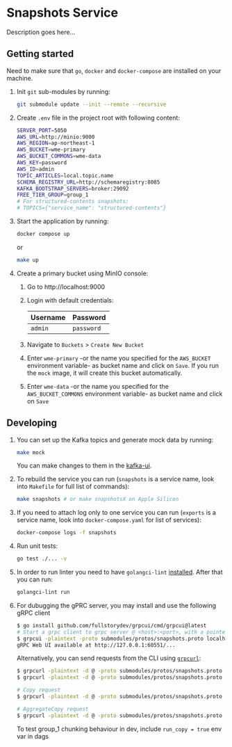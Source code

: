 # Snapshots Service

Description goes here...

## Getting started

Need to make sure that `go`, `docker` and `docker-compose` are installed on your machine.

1. Init `git` sub-modules by running:

   ```bash
   git submodule update --init --remote --recursive
   ```

1. Create `.env` file in the project root with following content:

   ```bash
   SERVER_PORT=5050
   AWS_URL=http://minio:9000
   AWS_REGION=ap-northeast-1
   AWS_BUCKET=wme-primary
   AWS_BUCKET_COMMONS=wme-data
   AWS_KEY=password
   AWS_ID=admin
   TOPIC_ARTICLES=local.topic.name
   SCHEMA_REGISTRY_URL=http://schemaregistry:8085
   KAFKA_BOOTSTRAP_SERVERS=broker:29092
   FREE_TIER_GROUP=group_1
   # For structured-contents snapshots:
   # TOPICS={"service_name": "structured-contents"}
   ```

1. Start the application by running:

   ```bash
   docker compose up
   ```

   or

   ```bash
   make up
   ```

1. Create a primary bucket using MinIO console:

   1. Go to http://localhost:9000

   1. Login with default credentials:

      | Username | Password   |
      | -------- | ---------- |
      | `admin`  | `password` |

   1. Navigate to `Buckets` > `Create New Bucket`

   1. Enter `wme-primary` -or the name you specified for the `AWS_BUCKET` environment variable- as bucket name and click on `Save`. If you run the `mock` image, it will create this bucket automatically.

   1. Enter `wme-data` -or the name you specified for the `AWS_BUCKET_COMMONS` environment variable- as bucket name and click on `Save`

## Developing

1. You can set up the Kafka topics and generate mock data by running:

   ```bash
   make mock
   ```

   You can make changes to them in the [kafka-ui](http://localhost:8380/).

1. To rebuild the service you can run (`snapshots` is a service name, look into `Makefile` for full list of commands):

   ```bash
   make snapshots # or make snapshotsX on Apple Silicon
   ```

1. If you need to attach log only to one service you can run (`exports` is a service name, look into `docker-compose.yaml` for list of services):

   ```bash
   docker-compose logs -f snapshots
   ```

1. Run unit tests:

   ```bash
   go test ./... -v
   ```

1. In order to run linter you need to have `golangci-lint` [installed](https://golangci-lint.run/usage/install/). After that you can run:

   ```bash
   golangci-lint run
   ```

1. For dubugging the gPRC server, you may install and use the following gRPC client

   ```bash
   $ go install github.com/fullstorydev/grpcui/cmd/grpcui@latest
   # Start a grpc client to grpc server @ <host>:<port>, with a pointer to a proto file. You can use web UI client then.
   $ grpcui -plaintext -proto submodules/protos/snapshots.proto localhost:5050
   gRPC Web UI available at http://127.0.0.1:60551/...
   ```

   Alternatively, you can send requests from the CLI using [`grpcurl`](https://github.com/fullstorydev/grpcurl):

   ```bash
   $ grpcurl -plaintext -d @ -proto submodules/protos/snapshots.proto localhost:5050 snapshots.Snapshots.Export < mock/export-grpc.json
   $ grpcurl -plaintext -d @ -proto submodules/protos/snapshots.proto localhost:5050 snapshots.Snapshots.Export < mock/export-sc-grpc.json

   # Copy request
   $ grpcurl -plaintext -d @ -proto submodules/protos/snapshots.proto localhost:5050 snapshots.Snapshots.Copy < mock/copy-grpc.json

   # AggregateCopy request
   $ grpcurl -plaintext -d @ -proto submodules/protos/snapshots.proto localhost:5050 snapshots.Snapshots.AggregateCopy < mock/aggregatecopy-grpc.json
   ```
   To test group_1 chunking behaviour in dev, include `run_copy = true` env var in dags

